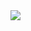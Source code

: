 <a href="https://github-readme-stats.vercel.app/api?username=empdo&show_icons=true&count_private=true">
  <img align="center" src="https://github-readme-stats.vercel.app/api?username=empdo&show_icons=true&count_private=true&theme=vue" />
</a>
